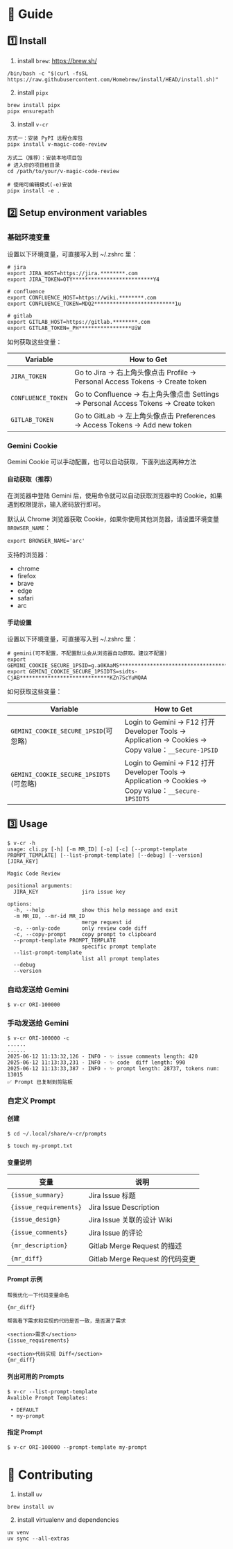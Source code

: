 # 📖 Guide

## 1️⃣ Install

1. install `brew`: https://brew.sh/

```
/bin/bash -c "$(curl -fsSL https://raw.githubusercontent.com/Homebrew/install/HEAD/install.sh)"
```

2. install `pipx`

```
brew install pipx
pipx ensurepath
```

3. install `v-cr`

```
方式一：安装 PyPI 远程仓库包
pipx install v-magic-code-review

方式二（推荐）：安装本地项目包
# 进入你的项目根目录
cd /path/to/your/v-magic-code-review

# 使用可编辑模式(-e)安装
pipx install -e .
```

## 2️⃣ Setup environment variables

### 基础环境变量

设置以下环境变量，可直接写入到 ~/.zshrc 里：

```shell
# jira
export JIRA_HOST=https://jira.********.com
export JIRA_TOKEN=OTY**************************Y4

# confluence
export CONFLUENCE_HOST=https://wiki.********.com
export CONFLUENCE_TOKEN=MDQ2**************************1u

# gitlab
export GITLAB_HOST=https://gitlab.********.com
export GITLAB_TOKEN=_PH*****************UiW
```

如何获取这些变量：

| Variable                             | How to Get                                                                                       |
|--------------------------------------|--------------------------------------------------------------------------------------------------|
| `JIRA_TOKEN`                         | Go to Jira → 右上角头像点击 Profile → Personal Access Tokens → Create token                             |
| `CONFLUENCE_TOKEN`                   | Go to Confluence → 右上角头像点击 Settings → Personal Access Tokens → Create token                      |
| `GITLAB_TOKEN`                       | Go to GitLab → 左上角头像点击 Preferences → Access Tokens → Add new token                               |

### Gemini Cookie

Gemini Cookie 可以手动配置，也可以自动获取，下面列出这两种方法

#### 自动获取（推荐）

在浏览器中登陆 Gemini 后，使用命令就可以自动获取浏览器中的 Cookie，如果遇到权限提示，输入密码放行即可。

默认从 Chrome 浏览器获取 Cookie，如果你使用其他浏览器，请设置环境变量 `BROWSER_NAME`：

```shell
export BROWSER_NAME='arc'
```

支持的浏览器：
* chrome
* firefox
* brave
* edge
* safari
* arc

#### 手动设置

设置以下环境变量，可直接写入到 ~/.zshrc 里：

```shell
# gemini(可不配置，不配置默认会从浏览器自动获取。建议不配置)
export GEMINI_COOKIE_SECURE_1PSID=g.a0KAaMS************************************************AROiSJgW0076
export GEMINI_COOKIE_SECURE_1PSIDTS=sidts-CjAB*****************************KZn7ScYuMQAA
```

如何获取这些变量：

| Variable                             | How to Get                                                                                       |
|--------------------------------------|--------------------------------------------------------------------------------------------------|
| `GEMINI_COOKIE_SECURE_1PSID`(可忽略)    | Login to Gemini → F12 打开 Developer Tools → Application → Cookies → Copy value：`__Secure-1PSID`   |
| `GEMINI_COOKIE_SECURE_1PSIDTS` (可忽略) | Login to Gemini → F12 打开 Developer Tools → Application → Cookies → Copy value：`__Secure-1PSIDTS` |

## 3️⃣ Usage

```
$ v-cr -h
usage: cli.py [-h] [-m MR_ID] [-o] [-c] [--prompt-template PROMPT_TEMPLATE] [--list-prompt-template] [--debug] [--version] [JIRA_KEY]

Magic Code Review

positional arguments:
  JIRA_KEY              jira issue key

options:
  -h, --help            show this help message and exit
  -m MR_ID, --mr-id MR_ID
                        merge request id
  -o, --only-code       only review code diff
  -c, --copy-prompt     copy prompt to clipboard
  --prompt-template PROMPT_TEMPLATE
                        specific prompt template
  --list-prompt-template
                        list all prompt templates
  --debug
  --version
```

### 自动发送给 Gemini

```
$ v-cr ORI-100000
```

### 手动发送给 Gemini

```
$ v-cr ORI-100000 -c
......
......
2025-06-12 11:13:32,126 - INFO - ✨ issue comments length: 420
2025-06-12 11:13:33,231 - INFO - ✨ code  diff length: 990
2025-06-12 11:13:33,387 - INFO - ✨ prompt length: 28737, tokens num: 13015
✅ Prompt 已复制到剪贴板
```

### 自定义 Prompt

#### 创建

```
$ cd ~/.local/share/v-cr/prompts
```

```
$ touch my-prompt.txt
```

#### 变量说明

| 变量                     | 说明                         |
|------------------------|----------------------------|
| `{issue_summary}`      | Jira Issue 标题              |
| `{issue_requirements}` | Jira Issue Description     |
| `{issue_design}`       | Jira Issue 关联的设计 Wiki      |
| `{issue_comments}`     | Jira Issue 的评论             |
| `{mr_description}`     | Gitlab Merge Request 的描述   |
| `{mr_diff}`            | Gitlab Merge Request 的代码变更 |

#### Prompt 示例

```
帮我优化一下代码变量命名

{mr_diff}
```

```
帮我看下需求和实现的代码是否一致，是否漏了需求

<section>需求</section>
{issue_requirements}

<section>代码实现 Diff</section>
{mr_diff}
```

#### 列出可用的 Prompts

```
$ v-cr --list-prompt-template
Avalible Prompt Templates:

 • DEFAULT
 • my-prompt
```

#### 指定 Prompt

```
$ v-cr ORI-100000 --prompt-template my-prompt
```

# 🤝 Contributing

1. install `uv`

```
brew install uv
```

2. install virtualenv and dependencies

```
uv venv
uv sync --all-extras
```
